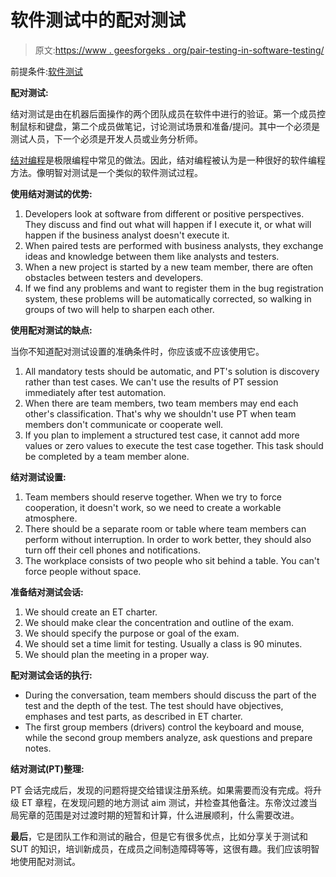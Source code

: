 # 软件测试中的配对测试

> 原文:[https://www . geesforgeks . org/pair-testing-in-software-testing/](https://www.geeksforgeeks.org/pair-testing-in-software-testing/)

前提条件:[软件测试](https://www.geeksforgeeks.org/software-testing-basics/)

**配对测试:**

结对测试是由在机器后面操作的两个团队成员在软件中进行的验证。第一个成员控制鼠标和键盘，第二个成员做笔记，讨论测试场景和准备/提问。其中一个必须是测试人员，下一个必须是开发人员或业务分析师。

[结对编程](https://www.geeksforgeeks.org/pair-programming/#:~:text=Pair%20programming%20is%20a%20development,may%20switch%20their%20role%20frequently.)是极限编程中常见的做法。因此，结对编程被认为是一种很好的软件编程方法。像明智对测试是一个类似的软件测试过程。

**使用结对测试的优势:**

1.  Developers look at software from different or positive perspectives. They discuss and find out what will happen if I execute it, or what will happen if the business analyst doesn't execute it.
2.  When paired tests are performed with business analysts, they exchange ideas and knowledge between them like analysts and testers.
3.  When a new project is started by a new team member, there are often obstacles between testers and developers.
4.  If we find any problems and want to register them in the bug registration system, these problems will be automatically corrected, so walking in groups of two will help to sharpen each other.

**使用配对测试的缺点:**

当你不知道配对测试设置的准确条件时，你应该或不应该使用它。

1.  All mandatory tests should be automatic, and PT's solution is discovery rather than test cases. We can't use the results of PT session immediately after test automation.
2.  When there are team members, two team members may end each other's classification. That's why we shouldn't use PT when team members don't communicate or cooperate well.
3.  If you plan to implement a structured test case, it cannot add more values or zero values to execute the test case together. This task should be completed by a team member alone.

**结对测试设置:**

1.  Team members should reserve together. When we try to force cooperation, it doesn't work, so we need to create a workable atmosphere.
2.  There should be a separate room or table where team members can perform without interruption. In order to work better, they should also turn off their cell phones and notifications.
3.  The workplace consists of two people who sit behind a table. You can't force people without space.

**准备结对测试会话:**

1.  We should create an ET charter.
2.  We should make clear the concentration and outline of the exam.
3.  We should specify the purpose or goal of the exam.
4.  We should set a time limit for testing. Usually a class is 90 minutes.
5.  We should plan the meeting in a proper way.

**配对测试会话的执行:**

*   During the conversation, team members should discuss the part of the test and the depth of the test. The test should have objectives, emphases and test parts, as described in ET charter.
*   The first group members (drivers) control the keyboard and mouse, while the second group members analyze, ask questions and prepare notes.

**结对测试(PT)整理:**

PT 会话完成后，发现的问题将提交给错误注册系统。如果需要而没有完成。将升级 ET 章程，在发现问题的地方测试 aim 测试，并检查其他备注。东帝汶过渡当局宪章的范围是对过渡时期的短暂和计算，什么进展顺利，什么需要改进。

**最后**，它是团队工作和测试的融合，但是它有很多优点，比如分享关于测试和 SUT 的知识，培训新成员，在成员之间制造障碍等等，这很有趣。我们应该明智地使用配对测试。